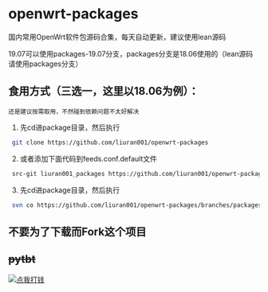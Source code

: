 # openwrt-packages
国内常用OpenWrt软件包源码合集，每天自动更新，建议使用lean源码


19.07可以使用packages-19.07分支，packages分支是18.06使用的（lean源码请使用packages分支）


## 食用方式（三选一，这里以18.06为例）：
`还是建议按需取用，不然碰到依赖问题不太好解决`
1. 先cd进package目录，然后执行
```bash
 git clone https://github.com/liuran001/openwrt-packages
```
2. 或者添加下面代码到feeds.conf.default文件
```bash
 src-git liuran001_packages https://github.com/liuran001/openwrt-packages
```
3. 先cd进package目录，然后执行
```bash
 svn co https://github.com/liuran001/openwrt-packages/branches/packages
```

## 不要为了下载而Fork这个项目

## ~~pytbt~~
[![点我打钱](https://latopay.com/w/lt-bar-20714.png)](https://ac59075b964b0715.link.6n6n.top/app/index.php?rootid=123&n=qrpay_free)

